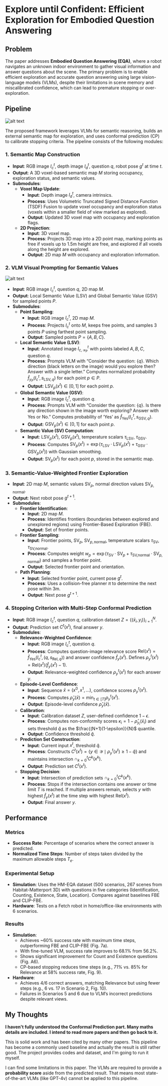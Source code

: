 # Explore until Confident: Efficient Exploration for Embodied Question Answering

## Problem

The paper addresses **Embodied Question Answering (EQA)**, where a robot navigates an unknown indoor environment to gather visual information and answer questions about the scene. The primary problem is to enable efficient exploration and accurate question answering using large vision-language models (VLMs), despite their limitations in scene memory and miscalibrated confidence, which can lead to premature stopping or over-exploration.

## Pipeline

![alt text](<截屏2025-07-03 18.05.28.png>)

The proposed framework leverages VLMs for semantic reasoning, builds an external semantic map for exploration, and uses conformal prediction (CP) to calibrate stopping criteria. The pipeline consists of the following modules:

### 1. Semantic Map Construction
- **Input**: RGB image $I_c^t$, depth image $I_d^t$, question $q$, robot pose $g^t$ at time $t$.
- **Output**: A 3D voxel-based semantic map $M$ storing occupancy, exploration status, and semantic values.
- **Submodules**:
  - **Voxel Map Update**:
    - **Input**: Depth image $I_d^t$, camera intrinsics.
    - **Process**: Uses Volumetric Truncated Signed Distance Function (TSDF) Fusion to update voxel occupancy and exploration status (voxels within a smaller field of view marked as explored).
    - **Output**: Updated 3D voxel map with occupancy and exploration flags.
  - **2D Projection**:
    - **Input**: 3D voxel map.
    - **Process**: Projects 3D map into a 2D point map, marking points as free if voxels up to 1.5m height are free, and explored if all voxels along the height are explored.
    - **Output**: 2D map $M$ with occupancy and exploration information.

### 2. VLM Visual Prompting for Semantic Values
![alt text](<截屏2025-07-03 18.06.36.png>)
- **Input**: RGB image $I_c^t$, question $q$, 2D map $M$.
- **Output**: Local Semantic Value (LSV) and Global Semantic Value (GSV) for sampled points $P$.
- **Submodules**:
  - **Point Sampling**:
    - **Input**: RGB image $I_c^t$, 2D map $M$.
    - **Process**: Projects $I_c^t$ onto $M$, keeps free points, and samples 3 points $P$ using farthest point sampling.
    - **Output**: Sampled points $P = \{A, B, C\}$.
  - **Local Semantic Value (LSV)**:
    - **Input**: Annotated image $I_{c,\mathcal{Y}_P}^t$ with points labeled $A, B, C$, question $q$.
    - **Process**: Prompts VLM with “Consider the question: $\{q\}$. Which direction (black letters on the image) would you explore then? Answer with a single letter.” Computes normalized probability $\hat{f}_{y_P}(I_c^t, s_{\text{LSV},q})$ for each point $p \in P$.
    - **Output**: $\text{LSV}_p(x^t) \in [0,1]$ for each point $p$.
  - **Global Semantic Value (GSV)**:
    - **Input**: RGB image $I_c^t$, question $q$.
    - **Process**: Prompts VLM with “Consider the question: $\{q\}$. Is there any direction shown in the image worth exploring? Answer with Yes or No.” Computes probability of ‘Yes’ as $\hat{f}_{\text{Yes}}(I_c^t, s_{\text{GSV},q})$.
    - **Output**: $\text{GSV}_p(x^t) \in [0,1]$ for each point $p$.
  - **Semantic Value (SV) Computation**:
    - **Input**: $\text{LSV}_p(x^t)$, $\text{GSV}_p(x^t)$, temperature scalars $\tau_{\text{LSV}}$, $\tau_{\text{GSV}}$.
    - **Process**: Computes $\text{SV}_p(x^t) = \exp(\tau_{\text{LSV}} \cdot \text{LSV}_p(x^t) + \tau_{\text{GSV}} \cdot \text{GSV}_p(x^t))$ with Gaussian smoothing.
    - **Output**: $\text{SV}_p(x^t)$ for each point $p$, stored in the semantic map.

### 3. Semantic-Value-Weighted Frontier Exploration
- **Input**: 2D map $M$, semantic values $\text{SV}_p$, normal direction values $\text{SV}_{p,\text{normal}}$.
- **Output**: Next robot pose $g^{t+1}$.
- **Submodules**:
  - **Frontier Identification**:
    - **Input**: 2D map $M$.
    - **Process**: Identifies frontiers (boundaries between explored and unexplored regions) using Frontier-Based Exploration (FBE).
    - **Output**: Set of frontier points.
  - **Frontier Sampling**:
    - **Input**: Frontier points, $\text{SV}_p$, $\text{SV}_{p,\text{normal}}$, temperature scalars $\tau_{\text{SV}}$, $\tau_{\text{SV,normal}}$.
    - **Process**: Computes weight $w_p = \exp(\tau_{\text{SV}} \cdot \text{SV}_p + \tau_{\text{SV,normal}} \cdot \text{SV}_{p,\text{normal}})$ and samples a frontier point.
    - **Output**: Selected frontier point and orientation.
  - **Path Planning**:
    - **Input**: Selected frontier point, current pose $g^t$.
    - **Process**: Uses a collision-free planner $\pi$ to determine the next pose within 3m.
    - **Output**: Next pose $g^{t+1}$.

### 4. Stopping Criterion with Multi-Step Conformal Prediction
- **Input**: RGB image $I_c^t$, question $q$, calibration dataset $Z = \{(\bar{x}_i, y_i)\}_{i=1}^N$.
- **Output**: Prediction set $C^t(x^t)$, final answer $y$.
- **Submodules**:
  - **Relevance-Weighted Confidence**:
    - **Input**: RGB image $I_c^t$, question $q$.
    - **Process**: Computes question-image relevance score $\text{Rel}(x^t) = \hat{f}_{\text{Yes}}(I_c^t, (q, s_{\text{Rel},q}))$ and answer confidence $\hat{f}_y(x^t)$. Defines $\rho_y^t(x^t) = \text{Rel}(x^t)(\hat{f}_y(x^t) - 1)$.
    - **Output**: Relevance-weighted confidence $\rho_y^t(x^t)$ for each answer $y$.
  - **Episode-Level Confidence**:
    - **Input**: Sequence $\bar{x} = (x^0, x^1, \ldots)$, confidence scores $\rho_y^t(x^t)$.
    - **Process**: Computes $\hat{\rho}_y(\bar{x}) = \min_{t \in [T]} \rho_y^t(x^t)$.
    - **Output**: Episode-level confidence $\hat{\rho}_y(\bar{x})$.
  - **Calibration**:
    - **Input**: Calibration dataset $Z$, user-defined confidence $1-\epsilon$.
    - **Process**: Computes non-conformity scores $\kappa_i = 1 - \hat{\rho}_{y_i}(\bar{x}_i)$ and sets threshold $\hat{q}$ as the $\frac{(N+1)(1-\epsilon)}{N}$ quantile.
    - **Output**: Confidence threshold $\hat{q}$.
  - **Prediction Set Construction**:
    - **Input**: Current input $x^t$, threshold $\hat{q}$.
    - **Process**: Constructs $C^t(x^t) = \{y \in \mathcal{Y} \mid \rho_y^t(x^t) \geq 1-\hat{q}\}$ and maintains intersection $\cap_{k=0}^t C^k(x^k)$.
    - **Output**: Prediction set $C^t(x^t)$.
  - **Stopping Decision**:
    - **Input**: Intersection of prediction sets $\cap_{k=0}^t C^k(x^k)$.
    - **Process**: Stops if the intersection contains one answer or time limit $T$ is reached. If multiple answers remain, selects $y$ with highest $\hat{f}_y(x^t)$ at the time step with highest $\text{Rel}(x^t)$.
    - **Output**: Final answer $y$.

## Performance

### Metrics
- **Success Rate**: Percentage of scenarios where the correct answer is predicted.
- **Normalized Time Steps**: Number of steps taken divided by the maximum allowable steps $T_e$.

### Experimental Setup
- **Simulation**: Uses the HM-EQA dataset (500 scenarios, 267 scenes from Habitat-Matterport 3D) with questions in five categories (Identification, Counting, Existence, State, Location). Compares against baselines FBE and CLIP-FBE.
- **Hardware**: Tests on a Fetch robot in home/office-like environments with 6 scenarios.

### Results
- **Simulation**:
  - Achieves ~60% success rate with maximum time steps, outperforming FBE and CLIP-FBE (Fig. 7a).
  - With fine-tuned VLM, success rate improves to 68.1% from 56.2%.
  - Shows significant improvement for Count and Existence questions (Fig. A6).
  - CP-based stopping reduces time steps (e.g., 71% vs. 85% for Relevance at 58% success rate, Fig. 9).
- **Hardware**:
  - Achieves 4/6 correct answers, matching Relevance but using fewer steps (e.g., 6 vs. 17 in Scenario 2, Fig. 10).
  - Failures in Scenarios 5 and 6 due to VLM’s incorrect predictions despite relevant views.

## My Thoughts

**I haven't fully understood the Conformal Prediction part. Many maths details are included. I intend to read more papers and then go back to it.**

This is solid work and has been cited by many other papers. This pipeline has become a commonly used baseline and actually the result is still rather good. The project provides codes and dataset, and I'm going to run it myself.

I can find some limitations in this paper. The VLMs are required to provide a **probability score** aside from the predicted result. That means most state-of-the-art VLMs (like GPT-4v) cannot be applied to this pipeline.
